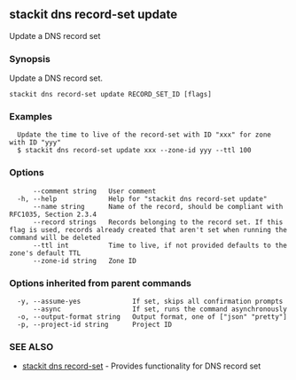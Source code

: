 ## stackit dns record-set update

Update a DNS record set

### Synopsis

Update a DNS record set.

```
stackit dns record-set update RECORD_SET_ID [flags]
```

### Examples

```
  Update the time to live of the record-set with ID "xxx" for zone with ID "yyy"
  $ stackit dns record-set update xxx --zone-id yyy --ttl 100
```

### Options

```
      --comment string   User comment
  -h, --help             Help for "stackit dns record-set update"
      --name string      Name of the record, should be compliant with RFC1035, Section 2.3.4
      --record strings   Records belonging to the record set. If this flag is used, records already created that aren't set when running the command will be deleted
      --ttl int          Time to live, if not provided defaults to the zone's default TTL
      --zone-id string   Zone ID
```

### Options inherited from parent commands

```
  -y, --assume-yes             If set, skips all confirmation prompts
      --async                  If set, runs the command asynchronously
  -o, --output-format string   Output format, one of ["json" "pretty"]
  -p, --project-id string      Project ID
```

### SEE ALSO

* [stackit dns record-set](./stackit_dns_record-set.md)	 - Provides functionality for DNS record set


